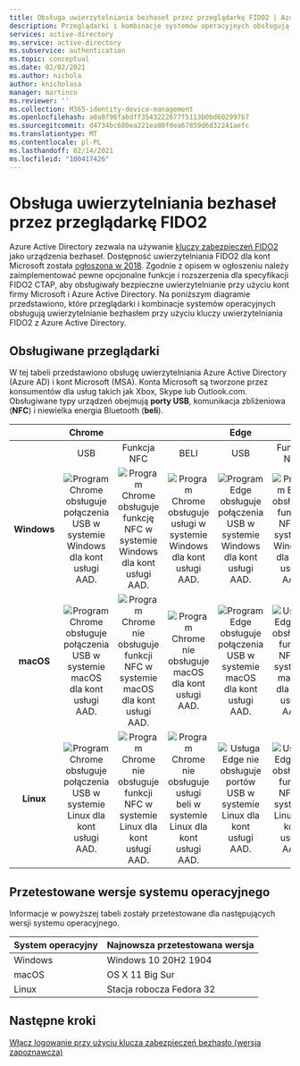 ```yaml
---
title: Obsługa uwierzytelniania bezhaseł przez przeglądarkę FIDO2 | Azure Active Directory
description: Przeglądarki i kombinacje systemów operacyjnych obsługują uwierzytelnianie bezFIDO2owe w aplikacjach przy użyciu Azure Active Directory
services: active-directory
ms.service: active-directory
ms.subservice: authentication
ms.topic: conceptual
ms.date: 02/02/2021
ms.author: nichola
author: knicholasa
manager: martinco
ms.reviewer: ''
ms.collection: M365-identity-device-management
ms.openlocfilehash: a0a8f96fabdff3543222077f5113b0bd602997b7
ms.sourcegitcommit: d4734bc680ea221ea80fdea67859d6d32241aefc
ms.translationtype: MT
ms.contentlocale: pl-PL
ms.lasthandoff: 02/14/2021
ms.locfileid: "100417426"
---
```

# <a name="browser-support-of-fido2-passwordless-authentication"></a>Obsługa uwierzytelniania bezhaseł przez przeglądarkę FIDO2

Azure Active Directory zezwala na używanie [kluczy zabezpieczeń FIDO2](https://docs.microsoft.com/azure/active-directory/authentication/concept-authentication-passwordless#fido2-security-keys) jako urządzenia bezhaseł. Dostępność uwierzytelniania FIDO2 dla kont Microsoft została [ogłoszona w 2018](https://techcommunity.microsoft.com/t5/identity-standards-blog/all-about-fido2-ctap2-and-webauthn/ba-p/288910). Zgodnie z opisem w ogłoszeniu należy zaimplementować pewne opcjonalne funkcje i rozszerzenia dla specyfikacji FIDO2 CTAP, aby obsługiwały bezpieczne uwierzytelnianie przy użyciu kont firmy Microsoft i Azure Active Directory. Na poniższym diagramie przedstawiono, które przeglądarki i kombinacje systemów operacyjnych obsługują uwierzytelnianie bezhasłem przy użyciu kluczy uwierzytelniania FIDO2 z Azure Active Directory.

## <a name="supported-browsers"></a>Obsługiwane przeglądarki

W tej tabeli przedstawiono obsługę uwierzytelniania Azure Active Directory (Azure AD) i kont Microsoft (MSA). Konta Microsoft są tworzone przez konsumentów dla usług takich jak Xbox, Skype lub Outlook.com. Obsługiwane typy urządzeń obejmują **porty USB**, komunikacja zbliżeniowa (**NFC**) i niewielka energia Bluetooth (**beli**).

|  | Chrome |  |  | Edge |  |  | Firefox |  |  |
|:---:|:---:|:---:|:---:|:---:|:---:|:---:|:---:|:---:|:---:|
| | USB | Funkcja NFC | BELI | USB | Funkcja NFC | BELI | USB | Funkcja NFC | BELI |
| **Windows**  | ![Program Chrome obsługuje połączenia USB w systemie Windows dla kont usługi AAD.][y] | ![Program Chrome obsługuje funkcję NFC w systemie Windows dla kont usługi AAD.][y] | ![Program Chrome obsługuje usługi w systemie Windows dla kont usługi AAD.][y] | ![Program Edge obsługuje połączenia USB w systemie Windows dla kont usługi AAD.][y] | ![Program Edge obsługuje funkcję NFC w systemie Windows dla kont usługi AAD.][y] | ![Program Edge obsługuje usługi w systemie Windows dla kont usługi AAD.][y] | ![Firefox obsługuje konta usługi AAD w systemie Windows.][y] | ![Program Firefox obsługuje usługi NFC w systemie Windows dla kont usługi AAD.][y] | ![Firefox obsługuje usługi w systemie Windows dla kont usługi AAD.][y] |
| **macOS**  | ![Program Chrome obsługuje połączenia USB w systemie macOS dla kont usługi AAD.][y] | ![Program Chrome nie obsługuje funkcji NFC w systemie macOS dla kont usługi AAD.][n] | ![Program Chrome nie obsługuje macOS dla kont usługi AAD.][n] | ![Program Edge obsługuje połączenia USB w systemie macOS dla kont usługi AAD.][y] | ![Usługa Edge nie obsługuje funkcji NFC w systemie macOS dla kont usługi AAD.][n] | ![Usługa Edge nie obsługuje macOS na kontach usługi AAD.][n] | ![Program Firefox nie obsługuje portów USB w systemie macOS dla kont usługi AAD.][n] | ![Program Firefox nie obsługuje funkcji NFC w systemie macOS dla kont usługi AAD.][n] | ![Program Firefox nie obsługuje macOS na kontach usługi AAD.][n] |
| **Linux**  | ![Program Chrome obsługuje połączenia USB w systemie Linux dla kont usługi AAD.][y] | ![Program Chrome nie obsługuje funkcji NFC w systemie Linux dla kont usługi AAD.][n] | ![Program Chrome nie obsługuje usługi beli w systemie Linux dla kont usługi AAD.][n] | ![Usługa Edge nie obsługuje portów USB w systemie Linux dla kont usługi AAD.][n] | ![Usługa Edge nie obsługuje funkcji NFC w systemie Linux dla kont usługi AAD.][n] | ![Usługa Edge nie obsługuje usługi beli w systemie Linux dla kont usługi AAD.][n] | ![Program Firefox nie obsługuje portów USB w systemie Linux dla kont usługi AAD.][n] | ![Program Firefox nie obsługuje funkcji NFC w systemie Linux dla kont usługi AAD.][n] | ![Program Firefox nie obsługuje usługi beli w systemie Linux dla kont usługi AAD.][n] |

## <a name="operating-system-versions-tested"></a>Przetestowane wersje systemu operacyjnego

Informacje w powyższej tabeli zostały przetestowane dla następujących wersji systemu operacyjnego.

| System operacyjny | Najnowsza przetestowana wersja |
| --- | --- |
| Windows | Windows 10 20H2 1904 |
| macOS | OS X 11 Big Sur |
| Linux | Stacja robocza Fedora 32 |

## <a name="next-steps"></a>Następne kroki
[Włącz logowanie przy użyciu klucza zabezpieczeń bezhasło (wersja zapoznawcza)](https://docs.microsoft.com/azure/active-directory/authentication/howto-authentication-passwordless-security-key)

<!--Image references-->
[y]: ./media/fido2-compatibility/yes.png
[n]: ./media/fido2-compatibility/no.png
